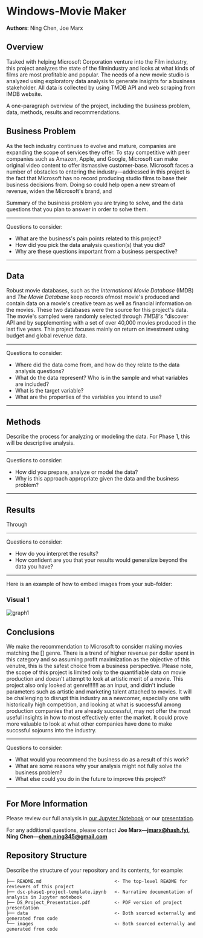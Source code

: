 # Windows-Movie Maker

**Authors**: Ning Chen, Joe Marx

## Overview

Tasked with helping Microsoft Corporation venture into the Film industry, this project analyzes the state of the filmindustry and looks at what kinds of films are most profitable and popular. The needs of a new movie studio is analyzed using exploratory data analysis to generate insights for a business stakeholder. All data is collected by using TMDB API and web scraping from IMDB website.  

A one-paragraph overview of the project, including the business problem, data, methods, results and recommendations.

## Business Problem

As the tech industry continues to evolve and mature, companies are expanding the scope of services they offer. To stay competitive with peer companies such as Amazon, Apple, and Google, Microsoft can make original video content to offer itsmassive customer-base. Microsoft faces a number of obstacles to entering the industry—addressed in this project is the fact that Microsoft has no record producing studio films to base their business decisions from. Doing so could help open a new stream of revenue, widen the Microsoft's brand, and  

Summary of the business problem you are trying to solve, and the data questions that you plan to answer in order to solve them.

***
Questions to consider:
* What are the business's pain points related to this project?
* How did you pick the data analysis question(s) that you did?
* Why are these questions important from a business perspective?
***

## Data

Robust movie databases, such as the *International Movie Database* (IMDB) and *The Movie Database* keep records ofmost movie's produced and contain data on a movie's creative team as well as financial information on the movies. These two databases were the source for this project's data. The movie's sampled were randomly selected through *TMDB's* "discover API and by supplementing with a set of over 40,000 movies produced in the last five years. This project focuses mainly on return on investment using budget and global revenue data.

***
Questions to consider:
* Where did the data come from, and how do they relate to the data analysis questions?
* What do the data represent? Who is in the sample and what variables are included?
* What is the target variable?
* What are the properties of the variables you intend to use?
***

## Methods

Describe the process for analyzing or modeling the data. For Phase 1, this will be descriptive analysis.

***
Questions to consider:
* How did you prepare, analyze or model the data?
* Why is this approach appropriate given the data and the business problem?
***

## Results

Through

***
Questions to consider:
* How do you interpret the results?
* How confident are you that your results would generalize beyond the data you have?
***

Here is an example of how to embed images from your sub-folder:

### Visual 1
![graph1](./images/viz1.png)

## Conclusions

We make the recommendation to Microsoft to consider making movies matching the [] genre. There is a trend of higher revenue per dollar spent in this category and so assuming profit maximization as the objective of this venutre, this is the safest choice from a business perspective. Please note, the scope of this project is limited only to the quantifiable data on movie production and doesn't attempt to look at artistic merit of a movie. This project also only looked at genre!!!!!!! as an input, and didn't include parameters such as artistic and marketing talent attached to movies. It will be challenging to disrupt this industry as a newcomer, especially one with historically high competition, and looking at what is successful among production companies that are already successful, may not offer the most useful insights in how to most effectively enter the market. It could prove more valuable to look at what other companies have done to make succssful sojourns into the industry. 

***
Questions to consider:
* What would you recommend the business do as a result of this work?
* What are some reasons why your analysis might not fully solve the business problem?
* What else could you do in the future to improve this project?
***

## For More Information

Please review our full analysis in [our Jupyter Notebook](./dsc-phase1-project-template.ipynb) or our [presentation](./DS_Project_Presentation.pdf).

For any additional questions, please contact **Joe Marx—jmarx@hash.fyi, Ning Chen—chen.ning345@gmail.com**

## Repository Structure

Describe the structure of your repository and its contents, for example:

```
├── README.md                           <- The top-level README for reviewers of this project
├── dsc-phase1-project-template.ipynb   <- Narrative documentation of analysis in Jupyter notebook
├── DS_Project_Presentation.pdf         <- PDF version of project presentation
├── data                                <- Both sourced externally and generated from code
└── images                              <- Both sourced externally and generated from code
```